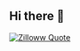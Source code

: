 ## Hi there 👋
<!--START_SECTION:waka-->

<!--END_SECTION:waka-->

[![Zilloww Quote](https://quotes-github-readme.vercel.app/api?theme=dark&quote=Just+another+web+developer+that+code+things+%3A%29&author=Zilloww&border=true)](https://github.com/ZillowwCode)
